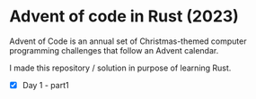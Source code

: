 # Advent of code in Rust (2023)

Advent of Code is an annual set of Christmas-themed computer programming challenges that follow an Advent calendar.

I made this repository / solution in purpose of learning Rust.

- [x] Day 1 - part1
